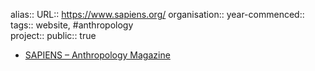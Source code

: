 alias::
URL:: https://www.sapiens.org/
organisation::
year-commenced::
tags:: website, #anthropology  
project::
public:: true
- [SAPIENS – Anthropology Magazine](https://www.sapiens.org/)